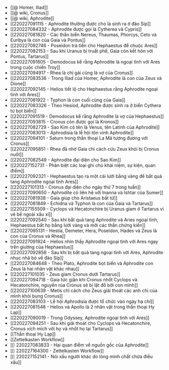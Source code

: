 - [[@ Homer, Iliad]]
- [[@ wiki, Cronus]]
- [[@ wiki, Aphrodite]]
- [[220227091115 - Aphrodite thường được cho là sinh ra ở đảo Síp]]
- [[220227084332 - Aphrodite được gọi là Cytherea và Cypris]]
- [[220227081820 - Các thần biển Nereus, Thaumas, Phorcys, Ceto và Euribya là con của Gaia và Pontus]]
- [[220227092746 - Poseidon trả tiền cho Hephaestus để chuộc Ares]]
- [[220227082153 - Sau khi Uranus bị truất phế, Gaia còn kết hôn với Pontus, Tartarus]]
- [[220227091605 - Demodocus kể rằng Aphrodite là ngoại tình với Ares trong cuộc chiến Troy]]
- [[220227094917 - Rhea là chị gái cũng là vợ của Cronus]]
- [[220227083536 - Trong Iliad của Homer, Aphrodite là con của Zeus và Dione]]
- [[220227092145 - Helios tiết lộ cho Hephaestus rằng Aphrodite ngoại tình với Ares]]
- [[220227081922 - Typhon là con cuối cùng của Gaia]]
- [[220227083326 - Theo Hesiod, Aphrodite được sinh ra ở biển Cythera từ bọt biển]]
- [[220227091519 - Demodocus kể rằng Aphrodite là vợ của Hephaestus]]
- [[220227093815 - Cronus còn được gọi là Kronos]]
- [[220227082729 - Sao Kim có tên là Venus, tên Latinh của Aphrodite]]
- [[220227083013 - Aphrodisia là lễ hội tôn vinh Aphrodite]]
- [[220227094101 - Saturn trong thần thoại La Mã tương đương với Cronus]]
- [[220227095851 - Rhea đã nhờ Gaia chỉ cách cứu Zeus khỏi bị Cronus nuốt]]
- [[220227082549 - Aphrodite đại diện cho Sao Kim]]
- [[220227152731 - Phân biệt các loại ghi chú khái niệm, sự kiện, quan điểm]]
- [[220227092321 - Hephaestus tạo ra một cái lưới bằng vàng để bắt quả tang Aphrodite ngoại tình Ares]]
- [[220227101313 - Cronus đại diện cho ngày thứ 7 trong tuần]]
- [[220227090650 - Aphrodite có liên hệ với Inanna và Ishtar của Sumer]]
- [[220227081938 - Gaia giúp cho Aristaeus bất tử]]
- [[220227081849 - Echidna và Typhon là con của Gaia và Tartarus]]
- [[220227155509 - Cyclops và Hecatonchire bị Uranus giam ở Tartarus vì vẻ bề ngoài xấu xí]]
- [[220227092540 - Sau khi bắt quả tang Aphrodite và Aries ngoại tình, Hephaestus bắt họ bằng lưới vàng và mời các thần chứng kiến]]
- [[220227095131 - Hestia, Demeter, Hera, Poseidon, Hades và Zeus là con của Cronus và Rhea]]
- [[220227091924 - Helios nhìn thấy Aphrodite ngoại tình với Ares ngay trên giường của Hephaestus]]
- [[220227092858 - Sau khi bị bắt quả tang ngoại tình với Ares, Aphrodite nhục nhã bỏ về đảo Síp]]
- [[220227084648 - Theo Plato, Aphrodite bọt biển và Aphrodite con Zeus là hai nhân vật khác nhau]]
- [[220227101035 - Zeus giam Cronus dưới Tartarus]]
- [[220227094718 - Gaia tức giận khi Cronus nhốt Cyclops và Hecatonchire, nguyền rủa Cronus sẽ bị lật đổ bởi con mình]]
- [[220227100639 - Metis chỉ cách cho Zeus giải thoát các anh chị của mình khỏi bụng Cronus]]
- [[220227083103 - Lễ hội Aphrodisia được tổ chức vào ngày hạ chí]]
- [[220227081548 - Helios và Apollo là 2 nhân vật trong thần thoại Hy Lạp]]
- [[220227090019 - Trong Odyssey, Aphrodite ngoại tình với Ares]]
- [[220227094251 - Sau khi giải thoát cho Cyclops và Hecatonchire, Cronus xích mích với họ và nhốt họ lại Tartarus]]
- [[Thần thoại Hy Lạp]]
- [[Zettelkasten Workflow]]
- [[❕ 220227083833 - Hai quan điểm về nguồn gốc của Aphrodite]]
- [[❕ 220227164300 - Zettelkasten Workflow]]
- [[❕ 220227152141 - Nói xấu người khác do lòng mình chất chứa điều xấu]]
